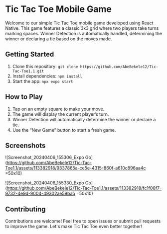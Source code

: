 # Tic Tac Toe Mobile Game

Welcome to our simple Tic Tac Toe mobile game developed using React Native. This game features a classic 3x3 grid where two players take turns marking spaces. Winner Detection is automatically handled, determining the winner or declaring a tie based on the moves made.

## Getting Started
1. Clone this repository: `git clone https://github.com/AbeBekele12/Tic-Tac-Toe1.1.git`
2. Install dependencies: `npm install`
3. Start the app: `npx expo start`

## How to Play
1. Tap on an empty square to make your move.
2. The game will display the current player’s turn.
3. Winner Detection will automatically determine the winner or declare a tie.
4. Use the “New Game” button to start a fresh game.
## Screenshots
![Screenshot_20240406_155306_Expo Go](https://github.com/AbeBekele12/Tic-Tac-Toe1.1/assets/113382918/9337865a-ce5e-4315-860f-a610c896aa4c =50x10)

![Screenshot_20240406_155330_Expo Go](https://github.com/AbeBekele12/Tic-Tac-Toe1.1/assets/113382918/fc1f06f7-9732-4e9d-9004-49302ae59bab =50x10)

## Contributing
Contributions are welcome! Feel free to open issues or submit pull requests to improve the game. Let's make Tic Tac Toe even better together!

